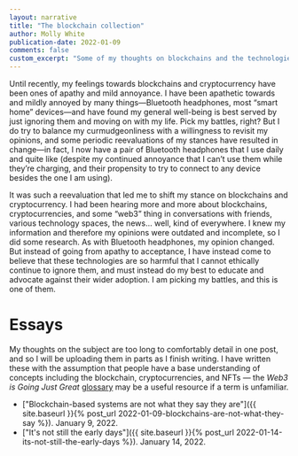 ```yaml
---
layout: narrative
title: "The blockchain collection"
author: Molly White
publication-date: 2022-01-09
comments: false
custom_excerpt: "Some of my thoughts on blockchains and the technologies built atop them."
---
```


Until recently, my feelings towards blockchains and cryptocurrency have been ones of apathy and mild annoyance. I have been apathetic towards and mildly annoyed by many things—Bluetooth headphones, most “smart home” devices—and have found my general well-being is best served by just ignoring them and moving on with my life. Pick my battles, right? But I do try to balance my curmudgeonliness with a willingness to revisit my opinions, and some periodic reevaluations of my stances have resulted in change—in fact, I now have a pair of Bluetooth headphones that I use daily and quite like (despite my continued annoyance that I can’t use them while they’re charging, and their propensity to try to connect to any device besides the one I am using).

It was such a reevaluation that led me to shift my stance on blockchains and cryptocurrency. I had been hearing more and more about blockchains, cryptocurrencies, and some “web3” thing in conversations with friends, various technology spaces, the news... well, kind of everywhere. I knew my information and therefore my opinions were outdated and incomplete, so I did some research. As with Bluetooth headphones, my opinion changed. But instead of going from apathy to acceptance, I have instead come to believe that these technologies are so harmful that I cannot ethically continue to ignore them, and must instead do my best to educate and advocate against their wider adoption. I am picking my battles, and this is one of them.

# Essays

My thoughts on the subject are too long to comfortably detail in one post, and so I will be uploading them in parts as I finish writing. I have written these with the assumption that people have a base understanding of concepts including the blockchain, cryptocurrencies, and NFTs — the _Web3 is Going Just Great_ [glossary](https://web3isgoinggreat.com/glossary) may be a useful resource if a term is unfamiliar. 

* ["Blockchain-based systems are not what they say they are"]({{ site.baseurl }}{% post_url 2022-01-09-blockchains-are-not-what-they-say %}). January 9, 2022.
* ["It's not still the early days"]({{ site.baseurl }}{% post_url 2022-01-14-its-not-still-the-early-days %}). January 14, 2022.